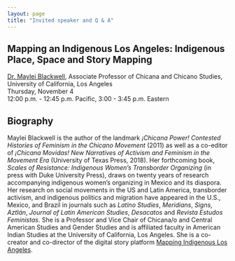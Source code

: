 ```yaml
---
layout: page
title: "Invited speaker and Q & A"
---
```


## Mapping an Indigenous Los Angeles: Indigenous Place, Space and Story Mapping    
[Dr. Maylei Blackwell](https://chavez.ucla.edu/person/maylei-blackwell/), Associate Professor of Chicana and Chicano Studies, University of California, Los Angeles    
Thursday, November 4    
12:00 p.m. - 12:45 p.m.	Pacific, 3:00 - 3:45 p.m. Eastern    

## Biography
Maylei Blackwell is the author of the landmark *¡Chicana Power!  Contested Histories of Feminism in the Chicano Movement* (2011) as well as a co-editor of *¡Chicana Movidas! New Narratives of Activism and Feminism in the Movement Era* (University of Texas Press, 2018). Her forthcoming book, *Scales of Resistance: Indigenous Women’s Transborder Organizing* (in press with Duke University Press), draws on twenty years of research accompanying indigenous women’s organizing in Mexico and its diaspora. Her research on social movements in the US and Latin America, transborder activism, and indigenous politics and migration have appeared in the U.S., Mexico, and Brazil in journals such as *Latino Studies*, *Meridians*, *Signs*, *Aztlán*, *Journal of Latin American Studies*, *Desacatos* and *Revista Estudos Feministas*. She is a Professor and Vice Chair of Chicana/o and Central American Studies and Gender Studies and is affiliated faculty in American Indian Studies at the University of California, Los Angeles. She is a co-creator and co-director of the digital story platform [Mapping Indigenous Los Angeles](https://mila.ss.ucla.edu/).
